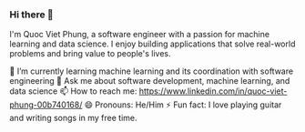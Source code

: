 ### Hi there 👋

<!--
**quocvietphung/quocvietphung** is a ✨ _special_ ✨ repository because its `README.md` (this file) appears on your GitHub profile.
-->
I'm Quoc Viet Phung, a software engineer with a passion for machine learning and data science. I enjoy building applications that solve real-world problems and bring value to people's lives.

🌱 I’m currently learning machine learning and its coordination with software engineering
💬 Ask me about software development, machine learning, and data science
📫 How to reach me: https://www.linkedin.com/in/quoc-viet-phung-00b740168/
😄 Pronouns: He/Him
⚡ Fun fact: I love playing guitar and writing songs in my free time.
